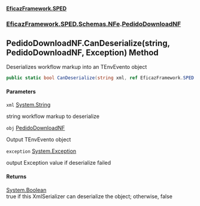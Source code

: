 #### [EficazFramework.SPED](EficazFrameworkSPED.md 'EficazFramework SPED')
### [EficazFramework.SPED.Schemas.NFe](EficazFramework.SPED.Schemas.NFe.md 'EficazFramework.SPED.Schemas.NFe').[PedidoDownloadNF](EficazFramework.SPED.Schemas.NFe/PedidoDownloadNF.md 'EficazFramework.SPED.Schemas.NFe.PedidoDownloadNF')

## PedidoDownloadNF.CanDeserialize(string, PedidoDownloadNF, Exception) Method

Deserializes workflow markup into an TEnvEvento object

```csharp
public static bool CanDeserialize(string xml, ref EficazFramework.SPED.Schemas.NFe.PedidoDownloadNF obj, ref System.Exception exception);
```
#### Parameters

<a name='EficazFramework.SPED.Schemas.NFe.PedidoDownloadNF.CanDeserialize(string,EficazFramework.SPED.Schemas.NFe.PedidoDownloadNF,System.Exception).xml'></a>

`xml` [System.String](https://docs.microsoft.com/en-us/dotnet/api/System.String 'System.String')

string workflow markup to deserialize

<a name='EficazFramework.SPED.Schemas.NFe.PedidoDownloadNF.CanDeserialize(string,EficazFramework.SPED.Schemas.NFe.PedidoDownloadNF,System.Exception).obj'></a>

`obj` [PedidoDownloadNF](EficazFramework.SPED.Schemas.NFe/PedidoDownloadNF.md 'EficazFramework.SPED.Schemas.NFe.PedidoDownloadNF')

Output TEnvEvento object

<a name='EficazFramework.SPED.Schemas.NFe.PedidoDownloadNF.CanDeserialize(string,EficazFramework.SPED.Schemas.NFe.PedidoDownloadNF,System.Exception).exception'></a>

`exception` [System.Exception](https://docs.microsoft.com/en-us/dotnet/api/System.Exception 'System.Exception')

output Exception value if deserialize failed

#### Returns
[System.Boolean](https://docs.microsoft.com/en-us/dotnet/api/System.Boolean 'System.Boolean')  
true if this XmlSerializer can deserialize the object; otherwise, false